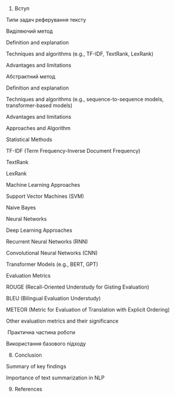 1. Вступ

Типи задач реферування тексту

Виділяючий метод

Definition and explanation

Techniques and algorithms (e.g., TF-IDF, TextRank, LexRank)

Advantages and limitations

Абстрактний метод

Definition and explanation

Techniques and algorithms (e.g., sequence-to-sequence models, transformer-based models)

Advantages and limitations

Approaches and Algorithm

Statistical Methods

TF-IDF (Term Frequency-Inverse Document Frequency)

TextRank

LexRank

Machine Learning Approaches

Support Vector Machines (SVM)

Naive Bayes

Neural Networks

Deep Learning Approaches

Recurrent Neural Networks (RNN)

Convolutional Neural Networks (CNN)

Transformer Models (e.g., BERT, GPT)

Evaluation Metrics

ROUGE (Recall-Oriented Understudy for Gisting Evaluation)

BLEU (Bilingual Evaluation Understudy)

METEOR (Metric for Evaluation of Translation with Explicit Ordering)

Other evaluation metrics and their significance

 Практична частина роботи

Використання базового підходу

8. Conclusion

Summary of key findings

Importance of text summarization in NLP

9. References